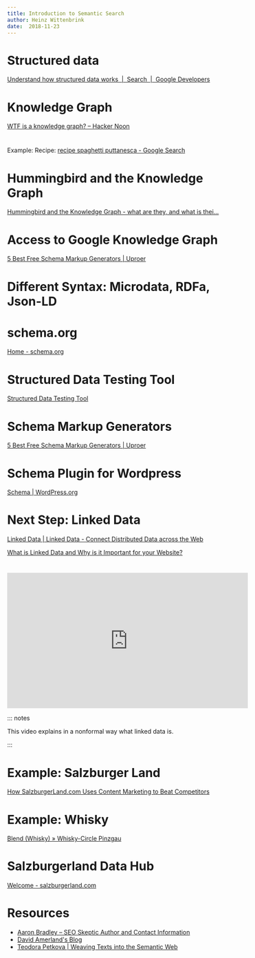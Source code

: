 ```yaml
---
title: Introduction to Semantic Search
author: Heinz Wittenbrink
date:  2018-11-23
---
```


# Structured data

[Understand how structured data works  |  Search  |  Google Developers](https://developers.google.com/search/docs/guides/intro-structured-data "Understand how structured data works  |  Search  |  Google Developers")

# Knowledge Graph

[WTF is a knowledge graph? – Hacker Noon](https://hackernoon.com/wtf-is-a-knowledge-graph-a16603a1a25f "WTF is a knowledge graph? – Hacker Noon")

#
Example: Recipe: [recipe spaghetti puttanesca - Google Search](https://www.google.com/search?client=ubuntu&channel=fs&ei=i9j2W8jyJcOE8gL2qrDwCw&q=recipe+spaghetti+puttanesca&oq=recipe+spagehtti+puttane&gs_l=psy-ab.1.0.0i13j0i22i30j0i13i5i30j0i8i13i30l7.27775.36832..38407...1.0..0.184.3378.0j25......0....1..gws-wiz.......0j0i71j35i304i39j0i13i30j35i39j0i10j0i8i13i10i30.oDiyJ-jmJAY "recipe spaghetti puttanesca - Google Search")


# Hummingbird and the Knowledge Graph

[Hummingbird and the Knowledge Graph - what are they, and what is thei…](https://www.slideshare.net/AntonShulke/hummingbird-and-the-knowledge-graph-what-are-they-and-what-is-their-impact-on-seo "Hummingbird and the Knowledge Graph - what are they, and what is thei…")


# Access to Google Knowledge Graph

[5 Best Free Schema Markup Generators | Uproer](https://uproer.com/articles/free-schema-markup-generators/ "5 Best Free Schema Markup Generators | Uproer")


# Different Syntax: Microdata, RDFa, Json-LD

# schema.org

[Home - schema.org](https://schema.org/ "Home - schema.org")

# Structured Data Testing Tool

[Structured Data Testing Tool](https://search.google.com/structured-data/testing-tool?hl=en "Structured Data Testing Tool")

# Schema Markup Generators

[5 Best Free Schema Markup Generators | Uproer](https://uproer.com/articles/free-schema-markup-generators/ "5 Best Free Schema Markup Generators | Uproer")

# Schema Plugin for Wordpress

[Schema | WordPress.org](https://wordpress.org/plugins/schema/ "Schema | WordPress.org")

# Next Step: Linked Data

[Linked Data | Linked Data - Connect Distributed Data across the Web](http://linkeddata.org/ "Linked Data | Linked Data - Connect Distributed Data across the Web")

[What is Linked Data and Why is it Important for your Website?](https://wordlift.io/blog/en/entity/linked-data/ "What is Linked Data and Why is it Important for your Website?")

# 

<iframe width="560" height="315" src="https://www.youtube.com/embed/4x_xzT5eF5Q" frameborder="0" allow="accelerometer; autoplay; encrypted-media; gyroscope; picture-in-picture"
 allowfullscreen>
 <a href="https://heinzwittenbrink.github.io/slides-semanticsearch/#/schema.org">Introduction to Semantic Search</a>
 </iframe>

::: notes

This video explains in a nonformal way what linked data is.

:::

# Example: Salzburger Land

[How SalzburgerLand.com Uses Content Marketing to Beat Competitors](https://wordlift.io/blog/en/salzburgerland-com-engaging-travelers-outperforming-competitors/ "How SalzburgerLand.com Uses Content Marketing to Beat Competitors")

# Example: Whisky

[Blend (Whisky) » Whisky-Circle Pinzgau](https://www.whisky-circle.info/entity/blend-whisky/ "Blend (Whisky) » Whisky-Circle Pinzgau")

# Salzburgerland Data Hub

[Welcome - salzburgerland.com](http://data.salzburgerland.com/ "Welcome - salzburgerland.com")

# Resources

- [Aaron Bradley – SEO Skeptic Author and Contact Information](http://www.seoskeptic.com/aaron-bradley/ "Aaron Bradley – SEO Skeptic Author and Contact Information")
- [David Amerland's Blog](https://davidamerland.com/ "David Amerland's Blog")
- [Teodora Petkova | Weaving Texts into the Semantic Web](http://www.teodorapetkova.com/ "Teodora Petkova | Weaving Texts into the Semantic Web")
